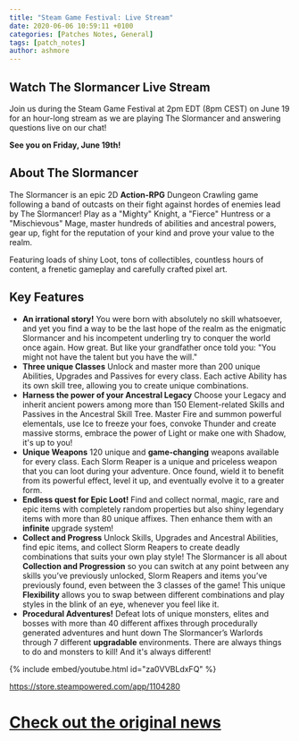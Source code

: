```yaml
---
title: "Steam Game Festival: Live Stream"
date: 2020-06-06 10:59:11 +0100
categories: [Patches Notes, General]
tags: [patch_notes]
author: ashmore
---
```

**Watch The Slormancer Live Stream**
------------------------------------

  
Join us during the Steam Game Festival at 2pm EDT (8pm CEST) on June 19 for an hour-long stream as we are playing The Slormancer and answering questions live on our chat!  
  
**See you on Friday, June 19th!**  
  
  
**About The Slormancer**
------------------------

  
The Slormancer is an epic 2D **Action-RPG** Dungeon Crawling game following a band of outcasts on their fight against hordes of enemies lead by The Slormancer! Play as a "Mighty" Knight, a "Fierce" Huntress or a "Mischievous" Mage, master hundreds of abilities and ancestral powers, gear up, fight for the reputation of your kind and prove your value to the realm.  
  
Featuring loads of shiny Loot, tons of collectibles, countless hours of content, a frenetic gameplay and carefully crafted pixel art.  
  
  
**Key Features**
----------------

  
* **An irrational story!**
You were born with absolutely no skill whatsoever, and yet you find a way to be the last hope of the realm as the enigmatic Slormancer and his incompetent underling try to conquer the world once again. How great. But like your grandfather once told you: "You might not have the talent but you have the will."
* **Three unique Classes**
Unlock and master more than 200 unique Abilities, Upgrades and Passives for every class. Each active Ability has its own skill tree, allowing you to create unique combinations.
* **Harness the power of your Ancestral Legacy**
Choose your Legacy and inherit ancient powers among more than 150 Element-related Skills and Passives in the Ancestral Skill Tree.
Master Fire and summon powerful elementals, use Ice to freeze your foes, convoke Thunder and create massive storms, embrace the power of Light or make one with Shadow, it's up to you!
* **Unique Weapons**
120 unique and **game-changing** weapons available for every class. Each Slorm Reaper is a unique and priceless weapon that you can loot during your adventure. Once found, wield it to benefit from its powerful effect, level it up, and eventually evolve it to a greater form.
* **Endless quest for Epic Loot!**
Find and collect normal, magic, rare and epic items with completely random properties but also shiny legendary items with more than 80 unique affixes.
Then enhance them with an **infinite** upgrade system!
* **Collect and Progress**
Unlock Skills, Upgrades and Ancestral Abilities, find epic items, and collect Slorm Reapers to create deadly combinations that suits your own play style!
The Slormancer is all about **Collection and Progression** so you can switch at any point between any skills you’ve previously unlocked, Slorm Reapers and items you’ve previously found, even between the 3 classes of the game! This unique **Flexibility** allows you to swap between different combinations and play styles in the blink of an eye, whenever you feel like it.
* **Procedural Adventures!**
Defeat lots of unique monsters, elites and bosses with more than 40 different affixes through procedurally generated adventures and hunt down The Slormancer’s Warlords through 7 different **upgradable** environments. There are always things to do and monsters to kill! And it's always different!
  
  
{% include embed/youtube.html id="za0VVBLdxFQ" %}
  
  
<https://store.steampowered.com/app/1104280>

# <a href="https://steamstore-a.akamaihd.net/news/externalpost/steam_community_announcements/3157533729858849502" target="_blank">Check out the original news</a>

